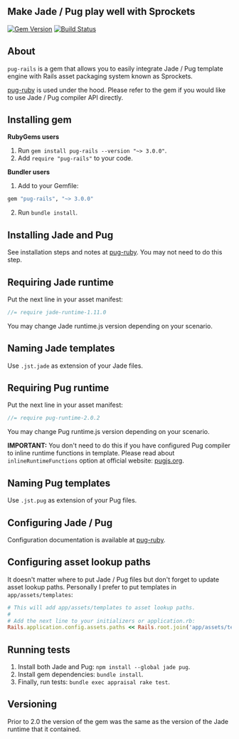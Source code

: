 ## Make Jade / Pug play well with Sprockets

[![Gem Version](https://badge.fury.io/rb/pug-rails.svg)](https://badge.fury.io/rb/pug-rails)
[![Build Status](https://travis-ci.org/yivo/pug-rails.svg?branch=master)](https://travis-ci.org/yivo/pug-rails)

## About

`pug-rails` is a gem that allows you to easily integrate Jade / Pug template engine with Rails asset packaging system known as Sprockets.

[pug-ruby](https://github.com/yivo/pug-ruby) is used under the hood. Please refer to the gem if you would like to use Jade / Pug compiler API directly.

## Installing gem

**RubyGems users**

1. Run `gem install pug-rails --version "~> 3.0.0"`. 
2. Add `require "pug-rails"` to your code.

**Bundler users**

1. Add to your Gemfile:
```ruby
gem "pug-rails", "~> 3.0.0"
```
2. Run `bundle install`.

## Installing Jade and Pug

See installation steps and notes at [pug-ruby](https://github.com/yivo/pug-ruby). You may not need to do this step.

## Requiring Jade runtime

Put the next line in your asset manifest:
```js
//= require jade-runtime-1.11.0
```

You may change Jade runtime.js version depending on your scenario.

## Naming Jade templates

Use `.jst.jade` as extension of your Jade files.

## Requiring Pug runtime

Put the next line in your asset manifest:
```js
//= require pug-runtime-2.0.2
```

You may change Pug runtime.js version depending on your scenario.

**IMPORTANT:** You don't need to do this if you have configured Pug compiler to inline runtime functions in template. Please read about `inlineRuntimeFunctions` option at official website: [pugjs.org](http://pugjs.org).

## Naming Pug templates

Use `.jst.pug` as extension of your Pug files.

## Configuring Jade / Pug

Configuration documentation is available at [pug-ruby](https://github.com/yivo/pug-ruby#configuring-jade--pug).

## Configuring asset lookup paths

It doesn't matter where to put Jade / Pug files but don't forget to update asset lookup paths. 
Personally I prefer to put templates in `app/assets/templates`:
```ruby
# This will add app/assets/templates to asset lookup paths.
#
# Add the next line to your initializers or application.rb:
Rails.application.config.assets.paths << Rails.root.join('app/assets/templates')
```

## Running tests

1. Install both Jade and Pug: `npm install --global jade pug`.
2. Install gem dependencies: `bundle install`.
3. Finally, run tests: `bundle exec appraisal rake test`.

## Versioning

Prior to 2.0 the version of the gem was the same as the version of the Jade runtime that it contained.
